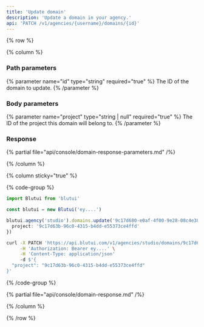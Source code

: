 ```yaml
---
title: 'Update domain'
description: 'Update a domain in your agency.'
api: 'PATCH /v1/agencies/{username}/domains/{id}'
---
```


{% row %}

{% column %}
### Path parameters

{% parameter name="id" type="string" required="true" %}
The ID of the domain to update.
{% /parameter %}

### Body parameters

{% parameter name="project" type="string | null" required="true" %}
The ID of the project this domain will belong to.
{% /parameter %}

### Response

{% partial file="api/console/domain-response-parameters.md" /%}

{% /column %}

{% column sticky="true" %}

{% code-group %}

```ts {% process=false filename="Node.js" %}
import Blutui from 'blutui'

const blutui = new Blutui('ey....')

blutui.agency('studio').domains.update('9c17d680-e0af-4f00-9e28-08c4e38e89e0', {
  project: '9c17d63b-96c0-4315-b4dd-e55373ce4ffd'
})
```

```bash {% process=false filename="cURL" %}
curl -X PATCH 'https://api.blutui.com/v1/agencies/studio/domains/9c17d680-e0af-4f00-9e28-08c4e38e89e0' \
     -H 'Authorization: Bearer ey....' \
     -H 'Content-Type: application/json'
     -d $'{
  "project": "9c17d63b-96c0-4315-b4dd-e55373ce4ffd"
}'
```

{% /code-group %}

{% partial file="api/console/domain-response.md" /%}

{% /column %}

{% /row %}
